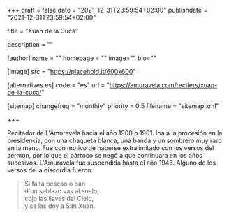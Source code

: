 +++
draft = false
date = "2021-12-31T23:59:54+02:00"
publishdate = "2021-12-31T23:59:54+02:00"

title = "Xuan de la Cuca"

description = ""

[author]
    name = ""
    homepage = ""
    image=""
    bio=""

[image]
    src = "https://placehold.it/600x600"

[alternatives.es]
    code = "es"
    url = "https://amuravela.com/reciters/xuan-de-la-cuca/"

[sitemap]
  changefreq = "monthly"
  priority = 0.5
  filename = "sitemap.xml"

+++

Recitador de L'Amuravela hacia el año 1900 o 1901. Iba a la procesión en la presidencia, con una chaqueta blanca, una banda y un sombrero muy raro en la mano. Fue con motivo de haberse extralimitado con los versos del sermón, por lo que el párroco se negó a que continuara en los años sucesivos. L'Amuravela fue suspendida hasta el año 1946.
Alguno de los versos de la discordia fueron :

> Si falta pescao o pan\
d'un sablazo vas al suelo;\
cojo las llaves del Cielo,\
y se las doy a San Xuan.
